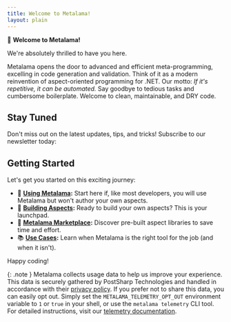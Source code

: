 ```yaml
---
title: Welcome to Metalama!
layout: plain
---
```


<style>
form {
background-color: white;
border-radius: 5px;
box-shadow: 0 4px 6px rgba(0, 0, 0, 0.1); /* Added shadow */
}

form > div {
padding: 20px !important;
}
</style>

🎉 **Welcome to Metalama!**

We're absolutely thrilled to have you here.

Metalama opens the door to advanced and efficient meta-programming, excelling in code generation and validation. Think of it as a modern reinvention of aspect-oriented programming for .NET. Our motto: _If it's repetitive, it can be automated._ Say goodbye to tedious tasks and cumbersome boilerplate. Welcome to clean, maintainable, and DRY code.

## Stay Tuned

Don't miss out on the latest updates, tips, and tricks! Subscribe to our newsletter today:

<script async data-uid="9dd40aa45d" src="https://postsharp.kit.com/9dd40aa45d/index.js"></script>

## Getting Started

Let's get you started on this exciting journey:

- 🌟 **[Using Metalama](https://doc.metalama.net/conceptual/using):** Start here if, like most developers, you will use Metalama but won't author your own aspects.
- 🚀 **[Building Aspects](https://doc.metalama.net/conceptual/getting-started):** Ready to build your own aspects? This is your launchpad.
- 🛒 **[Metalama Marketplace](/marketplace):** Discover pre-built aspect libraries to save time and effort.
- 📚 **[Use Cases](/applications):** Learn when Metalama is the right tool for the job (and when it isn't).

Happy coding!

{: .note }
Metalama collects usage data to help us improve your experience. This data is securely gathered by PostSharp Technologies and handled in accordance with their [privacy policy](https://www.postsharp.net/company/legal/privacy-policy). If you prefer not to share this data, you can easily opt out. Simply set the `METALAMA_TELEMETRY_OPT_OUT` environment variable to `1` or `true` in your shell, or use the `metalama telemetry` CLI tool. For detailed instructions, visit our [telemetry documentation](https://doc.metalama.net/conceptual/configuration/telemetry).

